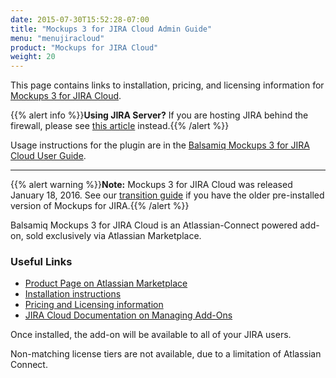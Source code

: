 ```yaml
---
date: 2015-07-30T15:52:28-07:00
title: "Mockups 3 for JIRA Cloud Admin Guide"
menu: "menujiracloud"
product: "Mockups for JIRA Cloud"
weight: 20
---
```


This page contains links to installation, pricing, and licensing information for [Mockups 3 for JIRA Cloud](https://marketplace.atlassian.com/plugins/com.balsamiq.mockups.jira/cloud/overview).

{{% alert info %}}**Using JIRA Server?** If you are hosting JIRA behind the firewall, please see [this article](/jira/server/mockups2/admin-guide/) instead.{{% /alert %}}

Usage instructions for the plugin are in the [Balsamiq Mockups 3 for JIRA Cloud User Guide](../user-guide-cloud/).

* * *

{{% alert warning %}}**Note:** Mockups 3 for JIRA Cloud was released January 18, 2016.  See our [transition guide](../transition-guide/) if you have the older pre-installed version of Mockups for JIRA.{{% /alert %}}

Balsamiq Mockups 3 for JIRA Cloud is an Atlassian-Connect powered add-on, sold exclusively via Atlassian Marketplace.

### Useful Links

* [Product Page on Atlassian Marketplace](https://marketplace.atlassian.com/plugins/com.balsamiq.mockups.jira/cloud/overview)
* [Installation instructions](https://marketplace.atlassian.com/plugins/com.balsamiq.mockups.jira/cloud/installation)
* [Pricing and Licensing information](https://marketplace.atlassian.com/plugins/com.balsamiq.mockups.jira/cloud/pricing)
* [JIRA Cloud Documentation on Managing Add-Ons](https://confluence.atlassian.com/jiracloud/managing-add-ons-735940493.html)

Once installed, the add-on will be available to all of your JIRA users.

Non-matching license tiers are not available, due to a limitation of Atlassian Connect.
